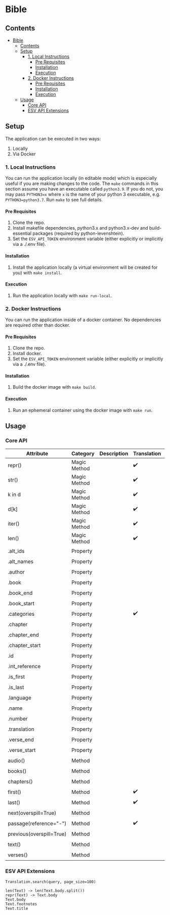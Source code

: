 # Bible

## Contents
- [Bible](#bible)
  - [Contents](#contents)
  - [Setup](#setup)
    - [1. Local Instructions](#1-local-instructions)
      - [Pre Requisites](#pre-requisites)
      - [Installation](#installation)
      - [Execution](#execution)
    - [2. Docker Instructions](#2-docker-instructions)
      - [Pre Requisites](#pre-requisites-1)
      - [Installation](#installation-1)
      - [Execution](#execution-1)
  - [Usage](#usage)
    - [Core API](#core-api)
    - [ESV API Extensions](#esv-api-extensions)



## Setup
The application can be executed in two ways:
1. Locally
2. Via Docker

### 1. Local Instructions
You can run the application locally (in editable mode) which is especially useful if you are making changes to the code. The `make` commands in this section assume you have an executable called `python3.9`. If you do not, you may pass `PYTHON3=x` where `x` is the name of your python 3 executable, e.g. `PYTHON3=python3.7`. Run `make` to see full details.

#### Pre Requisites
1. Clone the repo.
2. Install makefile dependencies, python3.x and python3.x-dev and build-essential packages (required by python-levenshtein).
3. Set the `ESV_API_TOKEN` environment variable (either explicitly or implicitly via a ./.env file).

#### Installation
1. Install the application locally (a virtual environment will be created for you) with `make install`.

#### Execution
1. Run the application locally with `make run-local`.


### 2. Docker Instructions
You can run the application inside of a docker container. No dependencies are required other than docker.

#### Pre Requisites
1. Clone the repo.
2. Install docker.
3. Set the `ESV_API_TOKEN` environment variable (either explicitly or implicitly via a ./.env file).

#### Installation
1. Build the docker image with `make build`.

#### Execution
1. Run an ephemeral container using the docker image with `make run`.



## Usage

### Core API
| Attribute                | Category     | Description | Translation        | Book               | Chapter            | Verse              | Passage            |
| ------------------------ | ------------ | ----------- | ------------------ | ------------------ | ------------------ | ------------------ | ------------------ |
| repr()                   | Magic Method |             | :heavy_check_mark: | :heavy_check_mark: | :heavy_check_mark: | :heavy_check_mark: | :heavy_check_mark: |
| str()                    | Magic Method |             | :heavy_check_mark: | :heavy_check_mark: | :heavy_check_mark: | :heavy_check_mark: | :heavy_check_mark: |
| k in d                   | Magic Method |             | :heavy_check_mark: | :heavy_check_mark: | :heavy_check_mark: |                    |                    |
| d[k]                     | Magic Method |             | :heavy_check_mark: | :heavy_check_mark: | :heavy_check_mark: |                    |                    |
| iter()                   | Magic Method |             | :heavy_check_mark: | :heavy_check_mark: | :heavy_check_mark: |                    |                    |
| len()                    | Magic Method |             | :heavy_check_mark: | :heavy_check_mark: | :heavy_check_mark: |                    | :heavy_check_mark: |
| .alt_ids                 | Property     |             |                    | :heavy_check_mark: |                    |                    |                    |
| .alt_names               | Property     |             |                    | :heavy_check_mark: |                    |                    |                    |
| .author                  | Property     |             |                    | :heavy_check_mark: |                    |                    |                    |
| .book                    | Property     |             |                    |                    | :heavy_check_mark: | :heavy_check_mark: |                    |
| .book_end                | Property     |             |                    |                    |                    |                    | :heavy_check_mark: |
| .book_start              | Property     |             |                    |                    |                    |                    | :heavy_check_mark: |
| .categories              | Property     |             | :heavy_check_mark: | :heavy_check_mark: |                    |                    |                    |
| .chapter                 | Property     |             |                    |                    |                    | :heavy_check_mark: |                    |
| .chapter_end             | Property     |             |                    |                    |                    |                    | :heavy_check_mark: |
| .chapter_start           | Property     |             |                    |                    |                    |                    | :heavy_check_mark: |
| .id                      | Property     |             |                    | :heavy_check_mark: |                    |                    |                    |
| .int_reference           | Property     |             |                    | :heavy_check_mark: | :heavy_check_mark: | :heavy_check_mark: | :heavy_check_mark: |
| .is_first                | Property     |             |                    | :heavy_check_mark: | :heavy_check_mark: | :heavy_check_mark: |                    |
| .is_last                 | Property     |             |                    | :heavy_check_mark: | :heavy_check_mark: | :heavy_check_mark: |                    |
| .language                | Property     |             |                    | :heavy_check_mark: |                    |                    |                    |
| .name                    | Property     |             |                    | :heavy_check_mark: |                    |                    |                    |
| .number                  | Property     |             |                    | :heavy_check_mark: | :heavy_check_mark: | :heavy_check_mark: |                    |
| .translation             | Property     |             |                    | :heavy_check_mark: | :heavy_check_mark: | :heavy_check_mark: |                    |
| .verse_end               | Property     |             |                    |                    |                    |                    | :heavy_check_mark: |
| .verse_start             | Property     |             |                    |                    |                    |                    | :heavy_check_mark: |
| audio()                  | Method       |             |                    | :heavy_check_mark: | :heavy_check_mark: | :heavy_check_mark: | :heavy_check_mark: |
| books()                  | Method       |             |                    | :heavy_check_mark: |                    |                    | :heavy_check_mark: |
| chapters()               | Method       |             |                    | :heavy_check_mark: |                    |                    | :heavy_check_mark: |
| first()                  | Method       |             | :heavy_check_mark: | :heavy_check_mark: | :heavy_check_mark: |                    |                    |
| last()                   | Method       |             | :heavy_check_mark: | :heavy_check_mark: | :heavy_check_mark: |                    |                    |
| next(overspill=True)     | Method       |             |                    | :heavy_check_mark: | :heavy_check_mark: | :heavy_check_mark: |                    |
| passage(reference="-")   | Method       |             | :heavy_check_mark: | :heavy_check_mark: | :heavy_check_mark: |                    |                    |
| previous(overspill=True) | Method       |             |                    | :heavy_check_mark: | :heavy_check_mark: | :heavy_check_mark: |                    |
| text()                   | Method       |             |                    | :heavy_check_mark: | :heavy_check_mark: | :heavy_check_mark: | :heavy_check_mark: |
| verses()                 | Method       |             |                    |                    |                    |                    | :heavy_check_mark: |

### ESV API Extensions
```
Translation.search(query, page_size=100)
```

```
len(Text) -> len(Text.body.split())
repr(Text) -> Text.body
Text.body
Text.footnotes
Text.title
```
